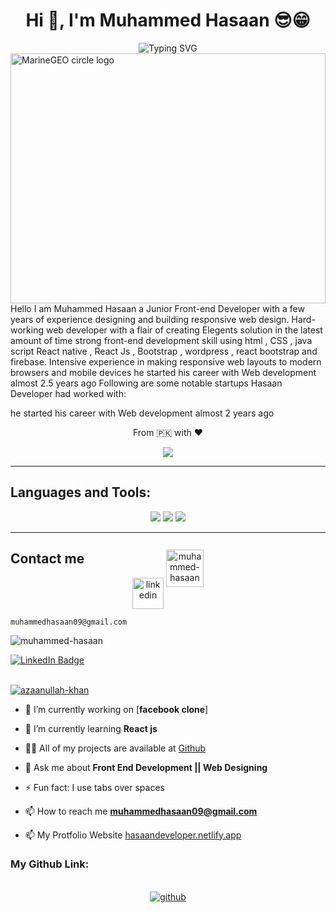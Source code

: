 <h1 align="center">Hi 👋, I'm Muhammed Hasaan 😎😁</h1>
<div align='center'><img align="center" src="https://readme-typing-svg.herokuapp.com?font=Fira+Code&weight=600&size=24&duration=3500&pause=500&color=151CF7&center=true&vCenter=true&width=435&lines=Web+Developer+;Graphic+Designer;App+Developer+;Web+Dsigner+;" alt="Typing SVG" /></div>
<img src="http://studiopixel.in/wp-content/uploads/2017/11/senior-front-end-developer-openings-1.gif" alt="MarineGEO circle logo" width="100%" height="400px" align="center">
 Hello I am Muhammed Hasaan a Junior Front-end Developer
 with a few years of experience designing and building
 responsive web design.
 Hard-working web developer with a flair of creating Elegents
 solution in the latest amount of time
 strong front-end development skill using html , CSS , java script
 React native , React Js ,  Bootstrap , wordpress , react bootstrap and firebase.
 Intensive experience in making responsive web layouts to modern
 browsers and mobile devices
he started his career with Web development almost 2.5 years ago
Following are some notable startups Hasaan Developer had worked with:

he started his career with Web development almost 2 years ago




<p align='center'>From 🇵🇰 with ❤️</p>
<p align='center'>
<img align='center' src='https://en1g1m3zkq5j0aw.m.pipedream.net'/>
</p>

<hr>

<h2 align="left">Languages and Tools:</h2>

<p align='center'>
    <img src="https://skillicons.dev/icons?i=git,github,html,css,js,bootstrap,php,c" />
  <img src="https://skillicons.dev/icons?i=react,react native"/>
   <img src="https://skillicons.dev/icons?i=firebase"/>
</p>

<hr>

<h2 align="left">Contact me</h2>

<p align="center">
<a href="https://linkedin.com/in/muhammed-hasaan" target="blank"><img align="center" src="https://skillicons.dev/icons?i=linkedin" height="50" width="50" alt="linkedin" /></a>
<a href="https://leetcode.com/muhammedhasaan/" target="blank"><img align="center" src="https://raw.githubusercontent.com/rahuldkjain/github-profile-readme-generator/master/src/images/icons/Social/leet-code.svg" alt="muhammed-hasaan" style ="margin-top:-80px;" height="60" width="60" /></a>
</br>
 
```
muhammedhasaan09@gmail.com
```

</p>


</div>

<p align="left"> <img src="https://komarev.com/ghpvc/?username=azaanullah-khan&label=Profile%20views&color=0e75b6&style=flat" alt="muhammed-hasaan" /> </p>
  <a href="https://www.linkedin.com/in/muhammed-hasaan-2859bb268/">
    <img src="https://img.shields.io/badge/LinkedIn-blue?style=for-the-badge&logo=linkedin&logoColor=white" alt="LinkedIn Badge"/>
  </a>
<br>
<br>

<p align="left"> <a href="https://github.com/ryo-ma/github-profile-trophy"><img src="https://github-profile-trophy.vercel.app/?username=azaanullah-khan" alt="azaanullah-khan" /></a> </p>


- 🔭 I’m currently working on [**facebook clone**]

- 🌱 I’m currently learning **React js**

- 👨‍💻 All of my projects are available at [Github](https://github.com/muhammed-hasaan)

- 💬 Ask me about **Front End Development || Web Designing**

- ⚡ Fun fact: I use tabs over spaces

- 📫 How to reach me **muhammedhasaan09@gmail.com**
  
- 📫 My Protfolio Website <a href="https://hasaandeveloper.netlify.app/">hasaandeveloper.netlify.app</a>



### My Github Link:



<br/>
<div align="center">
<a href="https://github.com/muhammed-hasaan" target="_blank">
<img src=https://img.shields.io/badge/github-%2324292e.svg?&style=for-the-badge&logo=github&logoColor=white alt=github  />
</a>
</div>
<br/>  
